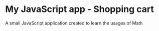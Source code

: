 # My JavaScript app - Shopping cart
A small JavaScript application created to learn the usages of Math